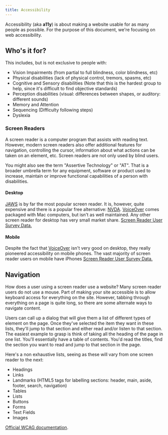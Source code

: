 ```yaml
---
title: Accessibility
---
```


Accessibility (aka **a11y**) is about making a website usable for as many people as possible. For the purpose of this document, we're focusing on web accessibility.  

## Who's it for?

This includes, but is not exclusive to people with:

- Vision Impairments (from partial to full blindness, color blindness, etc)
- Physical disabilities (lack of physical control, tremors, spasms, etc)
- Cognitive and Sensory disabilities (Note that this is the hardest group to help, since it's difficult to find objective standards)
- Perception disabilities (visual: differences between shapes, or auditory: different sounds)
- Memory and Attention
- Sequencing (Difficulty following steps)
- Dyslexia

### Screen Readers

A screen reader is a computer program that assists with reading text. However, modern screen readers also offer additional features for navigation, controlling the cursor, information about what actions can be taken on an element, etc. Screen readers are not only used by blind users. 

You might also see the term "Assertive Technology" or "AT". That is a broader umbrella term for any equipment, software or product used to increase, maintain or improve functional capabilities of a person with disabilities. 

#### Desktop

[JAWS](http://www.freedomscientific.com/Products/Blindness/JAWS) is by far the most popular screen reader. It is, however, quite expensive and there is a popular free alternative: [NVDA](https://www.nvaccess.org/). [VoiceOver](https://www.apple.com/ca/accessibility/mac/vision/) comes packaged with Mac computers, but isn't as well maintained. Any other screen reader for desktop has very small market share. [Screen Reader User Survey Data.](https://webaim.org/projects/screenreadersurvey7/)

#### Mobile

Despite the fact that [VoiceOver](https://www.apple.com/ca/accessibility/mac/vision/) isn't very good on desktop, they really pioneered accessibility on mobile phones. The vast majority of screen reader users on mobile have iPhones [Screen Reader User Survey Data.](https://webaim.org/projects/screenreadersurvey7/)

## Navigation

How does a user using a screen reader use a website? Many screen reader users do not use a mouse. Part of making your site accessible is to allow keyboard access for everything on the site. However, tabbing through everything on a page is quite long, so there are some alternate ways to navigate content.

Users can call up a dialog that will give them a list of different types of element on the page. Once they've selected the item they want in these lists, they'll jump to that section and either read and/or listen to that section. The easiest example to grasp is think of taking all the heading of the page in one list. You'll essentially have a table of contents. You'd read the titles, find the section you want to read and jump to that section in the page. 

Here's a non exhaustive lists, seeing as these will vary from one screen reader to the next:

- Headings
- Links
- Landmarks (HTML5 tags for labelling sections: header, main, aside, footer, search, navigation)
- Tables
- Lists
- Buttons
- Forms
- Text Fields
- Images

[Official WCAG documentation](https://www.w3.org/TR/WCAG21).
